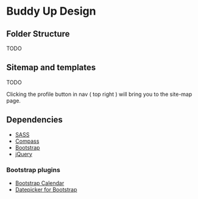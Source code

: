 # Buddy Up Design

## Folder Structure

TODO

## Sitemap and templates

TODO

Clicking the profile button in nav ( top right ) will bring you to the site-map page.

## Dependencies

* [SASS](http://sass-lang.com)
* [Compass](http://compass-style.org)
* [Bootstrap](http://getbootstrap.com)
* [jQuery](http://jquery.com)

### Bootstrap plugins

* [Bootstrap Calendar](http://bootstrap-calendar.azurewebsites.net)
* [Datepicker for Bootstrap](http://www.eyecon.ro/bootstrap-datepicker/?utm_source=twitterfeed&utm_medium=twitter)


